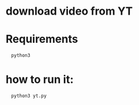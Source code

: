 # download video from YT

# Requirements

```
  python3
```
# how to run it:

```
  python3 yt.py
```
